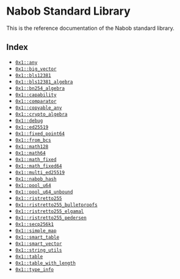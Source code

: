 
<a id="@Nabob_Standard_Library_0"></a>

# Nabob Standard Library


This is the reference documentation of the Nabob standard library.


<a id="@Index_1"></a>

## Index


-  [`0x1::any`](any.md#0x1_any)
-  [`0x1::big_vector`](big_vector.md#0x1_big_vector)
-  [`0x1::bls12381`](bls12381.md#0x1_bls12381)
-  [`0x1::bls12381_algebra`](bls12381_algebra.md#0x1_bls12381_algebra)
-  [`0x1::bn254_algebra`](bn254_algebra.md#0x1_bn254_algebra)
-  [`0x1::capability`](capability.md#0x1_capability)
-  [`0x1::comparator`](comparator.md#0x1_comparator)
-  [`0x1::copyable_any`](copyable_any.md#0x1_copyable_any)
-  [`0x1::crypto_algebra`](crypto_algebra.md#0x1_crypto_algebra)
-  [`0x1::debug`](debug.md#0x1_debug)
-  [`0x1::ed25519`](ed25519.md#0x1_ed25519)
-  [`0x1::fixed_point64`](fixed_point64.md#0x1_fixed_point64)
-  [`0x1::from_bcs`](from_bcs.md#0x1_from_bcs)
-  [`0x1::math128`](math128.md#0x1_math128)
-  [`0x1::math64`](math64.md#0x1_math64)
-  [`0x1::math_fixed`](math_fixed.md#0x1_math_fixed)
-  [`0x1::math_fixed64`](math_fixed64.md#0x1_math_fixed64)
-  [`0x1::multi_ed25519`](multi_ed25519.md#0x1_multi_ed25519)
-  [`0x1::nabob_hash`](hash.md#0x1_nabob_hash)
-  [`0x1::pool_u64`](pool_u64.md#0x1_pool_u64)
-  [`0x1::pool_u64_unbound`](pool_u64_unbound.md#0x1_pool_u64_unbound)
-  [`0x1::ristretto255`](ristretto255.md#0x1_ristretto255)
-  [`0x1::ristretto255_bulletproofs`](ristretto255_bulletproofs.md#0x1_ristretto255_bulletproofs)
-  [`0x1::ristretto255_elgamal`](ristretto255_elgamal.md#0x1_ristretto255_elgamal)
-  [`0x1::ristretto255_pedersen`](ristretto255_pedersen.md#0x1_ristretto255_pedersen)
-  [`0x1::secp256k1`](secp256k1.md#0x1_secp256k1)
-  [`0x1::simple_map`](simple_map.md#0x1_simple_map)
-  [`0x1::smart_table`](smart_table.md#0x1_smart_table)
-  [`0x1::smart_vector`](smart_vector.md#0x1_smart_vector)
-  [`0x1::string_utils`](string_utils.md#0x1_string_utils)
-  [`0x1::table`](table.md#0x1_table)
-  [`0x1::table_with_length`](table_with_length.md#0x1_table_with_length)
-  [`0x1::type_info`](type_info.md#0x1_type_info)


[move-book]: https://nabob.dev/move/book/SUMMARY
